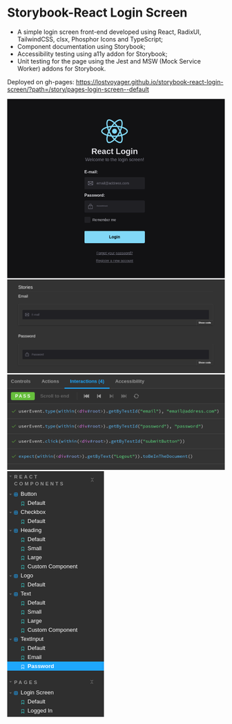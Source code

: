 # Storybook-React Login Screen

- A simple login screen front-end developed using React, RadixUI, TailwindCSS, clsx, Phosphor Icons and TypeScript;
- Component documentation using Storybook;
- Accessibility testing using a11y addon for Storybook;
- Unit testing for the page using the Jest and MSW (Mock Service Worker) addons for Storybook. 

Deployed on gh-pages:
https://lostvoyager.github.io/storybook-react-login-screen/?path=/story/pages-login-screen--default

![Login Screen](img/login-screen.png?raw=true "Login Screen")
![Stories](img/stories.png?raw=true "Stories")
![Unit Tests](img/tests.png?raw=true "Unit Tests")
<br/>
![Components Documentation](img/components.png?raw=true "Components Documentation")
